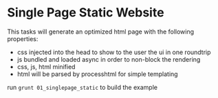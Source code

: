 # Single Page Static Website

This tasks will generate an optimized html page with the following properties:

- css injected into the head to show to the user the ui in one roundtrip
- js bundled and loaded async in order to non-block the rendering
- css, js, html minified
- html will be parsed by processhtml for simple templating

run ```grunt 01_singlepage_static``` to build the example
